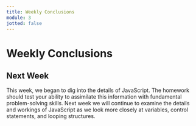 ```yaml
---
title: Weekly Conclusions
module: 3
jotted: false
---
```


# Weekly Conclusions


## Next Week

This week, we began to dig into the details of JavaScript. The homework should test your ability to assimilate this information with fundamental problem-solving skills. Next week we will continue to examine the details and workings of JavaScript as we look more closely at variables, control statements, and looping structures. 
